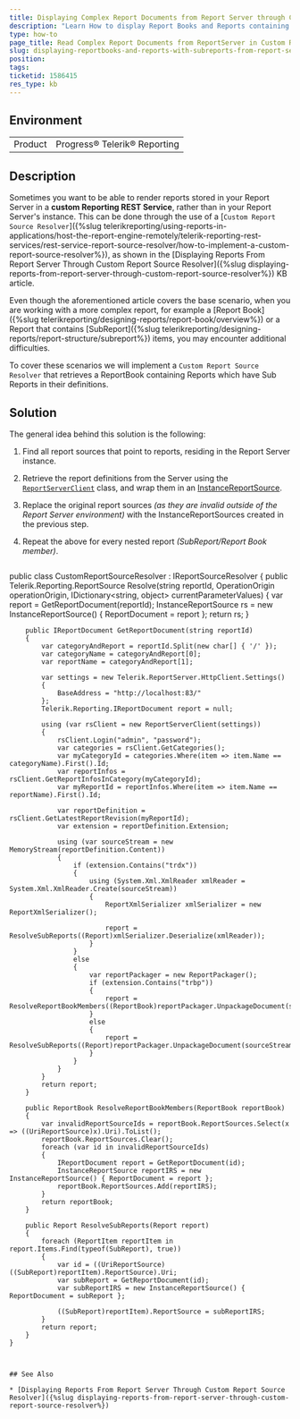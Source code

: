 ```yaml
---
title: Displaying Complex Report Documents from Report Server through Custom ReportSource Resolver
description: "Learn How to display Report Books and Reports containing Sub Reports stored in the Report Server through Custom ReportSource Resolver."
type: how-to
page_title: Read Complex Report Documents from ReportServer in Custom Resolver
slug: displaying-reportbooks-and-reports-with-subreports-from-report-server-using-custom-report-source-resolver
position: 
tags: 
ticketid: 1586415
res_type: kb
---
```


## Environment

<table>
	<tbody>
		<tr>
			<td>Product</td>
			<td>Progress® Telerik® Reporting</td>
		</tr>
	</tbody>
</table>


## Description

Sometimes you want to be able to render reports stored in your Report Server in a **custom Reporting REST Service**, rather than in your Report Server's instance. This can be done through the use of a [`Custom Report Source Resolver`]({%slug telerikreporting/using-reports-in-applications/host-the-report-engine-remotely/telerik-reporting-rest-services/rest-service-report-source-resolver/how-to-implement-a-custom-report-source-resolver%}), as shown in the [Displaying Reports From Report Server Through Custom Report Source Resolver]({%slug displaying-reports-from-report-server-through-custom-report-source-resolver%}) KB article.

Even though the aforementioned article covers the base scenario, when you are working with a more complex report, for example a [Report Book]({%slug telerikreporting/designing-reports/report-book/overview%}) or a Report that contains [SubReport]({%slug telerikreporting/designing-reports/report-structure/subreport%}) items, you may encounter additional difficulties.

To cover these scenarios we will implement a `Custom Report Source Resolver` that retrieves a ReportBook containing Reports which have Sub Reports in their definitions.

## Solution

The general idea behind this solution is the following:

1. Find all report sources that point to reports, residing in the Report Server instance.
1. Retrieve the report definitions from the Server using the [`ReportServerClient`](/api/telerik.reportserver.httpclient.reportserverclient) class, and wrap them in an [InstanceReportSource](/api/telerik.reporting.instancereportsource).
1. Replace the original report sources *(as they are invalid outside of the Report Server environment)* with the InstanceReportSources created in the previous step.
1. Repeat the above for every nested report *(SubReport/Report Book member)*.

	````C#
public class CustomReportSourceResolver : IReportSourceResolver
	{
		public Telerik.Reporting.ReportSource Resolve(string reportId, OperationOrigin operationOrigin, IDictionary<string, object> currentParameterValues)
		{
			var report = GetReportDocument(reportId);
			InstanceReportSource rs = new InstanceReportSource() { ReportDocument = report };
			return rs;
		}

		public IReportDocument GetReportDocument(string reportId)
		{
			var categoryAndReport = reportId.Split(new char[] { '/' });
			var categoryName = categoryAndReport[0];
			var reportName = categoryAndReport[1];

			var settings = new Telerik.ReportServer.HttpClient.Settings()
			{
				BaseAddress = "http://localhost:83/"
			};
			Telerik.Reporting.IReportDocument report = null;

			using (var rsClient = new ReportServerClient(settings))
			{
				rsClient.Login("admin", "password");
				var categories = rsClient.GetCategories();
				var myCategoryId = categories.Where(item => item.Name == categoryName).First().Id;
				var reportInfos = rsClient.GetReportInfosInCategory(myCategoryId);
				var myReportId = reportInfos.Where(item => item.Name == reportName).First().Id;

				var reportDefinition = rsClient.GetLatestReportRevision(myReportId);
				var extension = reportDefinition.Extension;

				using (var sourceStream = new MemoryStream(reportDefinition.Content))
				{
					if (extension.Contains("trdx"))
					{
						using (System.Xml.XmlReader xmlReader = System.Xml.XmlReader.Create(sourceStream))
						{
							ReportXmlSerializer xmlSerializer = new ReportXmlSerializer();

							report = ResolveSubReports((Report)xmlSerializer.Deserialize(xmlReader));
						}
					}
					else
					{
						var reportPackager = new ReportPackager();
						if (extension.Contains("trbp"))
						{
							report = ResolveReportBookMembers((ReportBook)reportPackager.UnpackageDocument(sourceStream));
						}
						else
						{
							report = ResolveSubReports((Report)reportPackager.UnpackageDocument(sourceStream));
						}
					}
				}
			}
			return report;
		}

		public ReportBook ResolveReportBookMembers(ReportBook reportBook)
		{
			var invalidReportSourceIds = reportBook.ReportSources.Select(x => ((UriReportSource)x).Uri).ToList();
			reportBook.ReportSources.Clear();
			foreach (var id in invalidReportSourceIds)
			{
				IReportDocument report = GetReportDocument(id);
				InstanceReportSource reportIRS = new InstanceReportSource() { ReportDocument = report };
				reportBook.ReportSources.Add(reportIRS);
			}
			return reportBook;
		}

		public Report ResolveSubReports(Report report)
		{
			foreach (ReportItem reportItem in report.Items.Find(typeof(SubReport), true))
			{
				var id = ((UriReportSource)((SubReport)reportItem).ReportSource).Uri;
				var subReport = GetReportDocument(id);
				var subReportIRS = new InstanceReportSource() { ReportDocument = subReport };

				((SubReport)reportItem).ReportSource = subReportIRS;
			}
			return report;
		}
	}
````


## See Also

* [Displaying Reports From Report Server Through Custom Report Source Resolver]({%slug displaying-reports-from-report-server-through-custom-report-source-resolver%})
